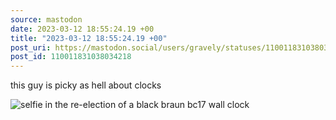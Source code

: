 ```yaml
---
source: mastodon
date: 2023-03-12 18:55:24.19 +00
title: "2023-03-12 18:55:24.19 +00"
post_uri: https://mastodon.social/users/gravely/statuses/110011831038034218
post_id: 110011831038034218
---
```

this guy is picky as hell about clocks


![selfie in the re-election of a black braun bc17 wall clock](/images/110011830778338624.jpeg)

